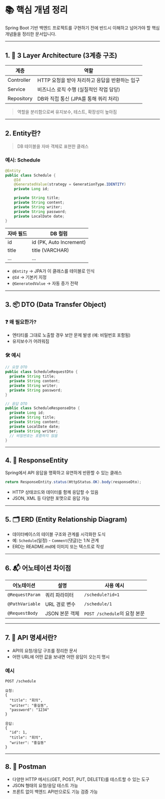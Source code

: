 # 📚 핵심 개념 정리

Spring Boot 기반 백엔드 프로젝트를 구현하기 전에 반드시 이해하고 넘어가야 할 핵심 개념들을 정리한 문서입니다.

---

## 1. 🧱 3 Layer Architecture (3계층 구조)

| 계층 | 역할 |
|------|------|
| Controller | HTTP 요청을 받아 처리하고 응답을 반환하는 입구 |
| Service | 비즈니스 로직 수행 (실질적인 작업 담당) |
| Repository | DB와 직접 통신 (JPA를 통해 쿼리 처리) |

> 역할을 분리함으로써 유지보수, 테스트, 확장성이 높아짐

---

## 2. Entity란?

> DB 테이블을 자바 객체로 표현한 클래스

### 예시: Schedule

```java
@Entity
public class Schedule {
    @Id
    @GeneratedValue(strategy = GenerationType.IDENTITY)
    private Long id;

    private String title;
    private String content;
    private String writer;
    private String password;
    private LocalDate date;
}
```

| 자바 필드 | DB 컬럼 |
|-----------|---------|
| id        | id (PK, Auto Increment) |
| title     | title (VARCHAR) |
| ...       | ... |

- `@Entity` → JPA가 이 클래스를 테이블로 인식
- `@Id` → 기본키 지정
- `@GeneratedValue` → 자동 증가 전략

---

## 3. 📦 DTO (Data Transfer Object)

### ❓ 왜 필요한가?
- 엔티티를 그대로 노출할 경우 보안 문제 발생 (예: 비밀번호 포함됨)
- 유지보수가 어려워짐

### 🛠 예시

```java
// 요청 DTO
public class ScheduleRequestDto {
  private String title;
  private String content;
  private String writer;
  private String password;
}

// 응답 DTO
public class ScheduleResponseDto {
  private Long id;
  private String title;
  private String content;
  private LocalDate date;
  private String writer;
  // 비밀번호는 포함하지 않음
}
```

---

## 4. 🧾 ResponseEntity

Spring에서 API 응답을 명확하고 유연하게 반환할 수 있는 클래스

```java
return ResponseEntity.status(HttpStatus.OK).body(responseDto);
```

- HTTP 상태코드와 데이터를 함께 응답할 수 있음
- JSON, XML 등 다양한 포맷으로 응답 가능

---

## 5. 🗂 ERD (Entity Relationship Diagram)

- 데이터베이스의 테이블 구조와 관계를 시각화한 도식
- 예: `Schedule`(일정) - `Comment`(댓글)는 1:N 관계
- ERD는 README.md에 이미지 또는 텍스트로 작성

---

## 6. 📬 어노테이션 차이점

| 어노테이션 | 설명 | 사용 예시 |
|------------|------|-----------|
| `@RequestParam` | 쿼리 파라미터 | `/schedule?id=1` |
| `@PathVariable` | URL 경로 변수 | `/schedule/1` |
| `@RequestBody` | JSON 본문 객체 | `POST /schedule`의 요청 본문 |

---

## 7. 📄 API 명세서란?

- API의 요청/응답 구조를 정리한 문서
- 어떤 URL에 어떤 값을 보내면 어떤 응답이 오는지 명시

### 예시

```
POST /schedule

요청:
{
  "title": "회의",
  "writer": "홍길동",
  "password": "1234"
}

응답:
{
  "id": 1,
  "title": "회의",
  "writer": "홍길동"
}
```

---

## 8. 🧪 Postman

- 다양한 HTTP 메서드(GET, POST, PUT, DELETE)를 테스트할 수 있는 도구
- JSON 형태의 요청/응답 테스트 가능
- 프론트 없이 백엔드 API만으로도 기능 검증 가능


